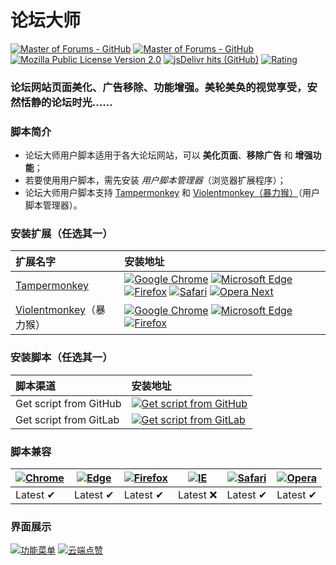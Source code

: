 # 论坛大师
[![Master of Forums - GitHub](https://img.shields.io/badge/论坛大师-GitHub-blue?style=flat-square&logo=GitHub)](https://github.com/master-of-forums/master-of-forums)
[![Master of Forums - GitHub](https://img.shields.io/badge/论坛大师-GitLab-blue?style=flat-square&logo=GitLab)](https://gitlab.com/master-of-forums/master-of-forums)
[![Mozilla Public License Version 2.0](https://img.shields.io/badge/License-MPL%202.0-blue?style=flat-square&logo=Open%20Source%20Initiative)](https://www.mozilla.org/MPL/2.0/)
[![jsDelivr hits (GitHub)](https://img.shields.io/jsdelivr/gh/hd/master-of-forums/master-of-forums?style=flat-square&logo=jsDelivr&label=日活用户&color=blue)](../..)
[![Rating](https://img.shields.io/badge/Rating-⭐%20⭐%20⭐%20⭐%20⭐-blue?style=flat-square&logo=Macy’s)](../..)

### 论坛网站页面美化、广告移除、功能增强。美轮美奂的视觉享受，安然恬静的论坛时光……

### 脚本简介
* 论坛大师用户脚本适用于各大论坛网站，可以 **美化页面**、**移除广告** 和 **增强功能**；
* 若要使用用户脚本，需先安装 *用户脚本管理器*（浏览器扩展程序）；
* 论坛大师用户脚本支持 [Tampermonkey](https://www.tampermonkey.net/) 和 [Violentmonkey（暴力猴）](https://violentmonkey.github.io/)（用户脚本管理器）。

### 安装扩展（任选其一）
扩展名字 | 安装地址
:--- | :---
[Tampermonkey](https://www.tampermonkey.net/) | [![Google Chrome](https://img.shields.io/badge/Google%20Chrome-blue?logo=Google%20Chrome&logoColor=white)](https://chrome.google.com/webstore/detail/dhdgffkkebhmkfjojejmpbldmpobfkfo) [![Microsoft Edge](https://img.shields.io/badge/Microsoft%20Edge-blue?logo=Microsoft%20Edge&logoColor=white)](https://microsoftedge.microsoft.com/addons/detail/iikmkjmpaadaobahmlepeloendndfphd) [![Firefox](https://img.shields.io/badge/Firefox-blue?logo=Firefox%20Browser&logoColor=white)](https://addons.mozilla.org/en-US/firefox/addon/tampermonkey/) [![Safari](https://img.shields.io/badge/Safari-blue?logo=Safari&logoColor=white)](https://apps.apple.com/app/apple-store/id1482490089) [![Opera Next](https://img.shields.io/badge/Opera%20Next-blue?logo=Opera&logoColor=white)](https://addons.opera.com/en/extensions/details/tampermonkey-beta/)
[Violentmonkey](https://violentmonkey.github.io/)（暴力猴） | [![Google Chrome](https://img.shields.io/badge/Google%20Chrome-blue?logo=Google%20Chrome&logoColor=white)](https://chrome.google.com/webstore/detail/jinjaccalgkegednnccohejagnlnfdag) [![Microsoft Edge](https://img.shields.io/badge/Microsoft%20Edge-blue?logo=Microsoft%20Edge&logoColor=white)](https://microsoftedge.microsoft.com/addons/detail/eeagobfjdenkkddmbclomhiblgggliao) [![Firefox](https://img.shields.io/badge/Firefox-blue?logo=Firefox%20Browser&logoColor=white)](https://addons.mozilla.org/en-US/firefox/addon/violentmonkey/)

### 安装脚本（任选其一）
脚本渠道 | 安装地址
:--- | :---
Get script from GitHub | [![Get script from GitHub](https://img.shields.io/badge/论坛大师-点击安装-blue?logo=GitHub)](https://github.com/master-of-forums/master-of-forums/raw/main/src/js/main.user.js)
Get script from GitLab | [![Get script from GitLab](https://img.shields.io/badge/论坛大师-点击安装-blue?logo=GitLab)](https://gitlab.com/master-of-forums/master-of-forums/raw/main/src/js/main.user.js)

### 脚本兼容
[![Chrome](https://raw.githubusercontent.com/alrra/browser-logos/master/src/chrome/chrome_48x48.png)](https://www.google.com/chrome/) | [![Edge](https://raw.githubusercontent.com/alrra/browser-logos/master/src/edge/edge_48x48.png)](https://www.microsoft.com/en-us/edge) | [![Firefox](https://raw.githubusercontent.com/alrra/browser-logos/master/src/firefox/firefox_48x48.png)](https://www.mozilla.org/en-US/firefox/new/) | [![IE](https://raw.githubusercontent.com/alrra/browser-logos/master/src/archive/internet-explorer_9-11/internet-explorer_9-11_48x48.png)](https://www.microsoft.com/ie) | [![Safari](https://raw.githubusercontent.com/alrra/browser-logos/master/src/safari/safari_48x48.png)](https://www.apple.com/safari/) | [![Opera](https://raw.githubusercontent.com/alrra/browser-logos/master/src/opera/opera_48x48.png)](https://www.opera.com/)
---- | ---- | ---- | ---- | ---- | ----
Latest ✔ | Latest ✔ | Latest ✔ | Latest ❌ | Latest ✔ | Latest ✔

### 界面展示
[![功能菜单](https://i.imgur.com/LQ37ehH.png)](../..)
[![云端点赞](https://i.imgur.com/GVHTEZi.png)](../..)
